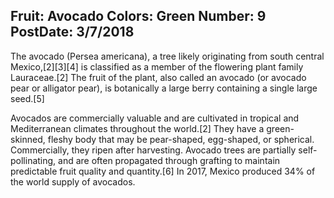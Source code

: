 Fruit: Avocado
Colors: Green
Number: 9
PostDate: 3/7/2018
---
The avocado (Persea americana), a tree likely originating from south central Mexico,[2][3][4] is classified as a member of the flowering plant family Lauraceae.[2] The fruit of the plant, also called an avocado (or avocado pear or alligator pear), is botanically a large berry containing a single large seed.[5]

Avocados are commercially valuable and are cultivated in tropical and Mediterranean climates throughout the world.[2] They have a green-skinned, fleshy body that may be pear-shaped, egg-shaped, or spherical. Commercially, they ripen after harvesting. Avocado trees are partially self-pollinating, and are often propagated through grafting to maintain predictable fruit quality and quantity.[6] In 2017, Mexico produced 34% of the world supply of avocados.